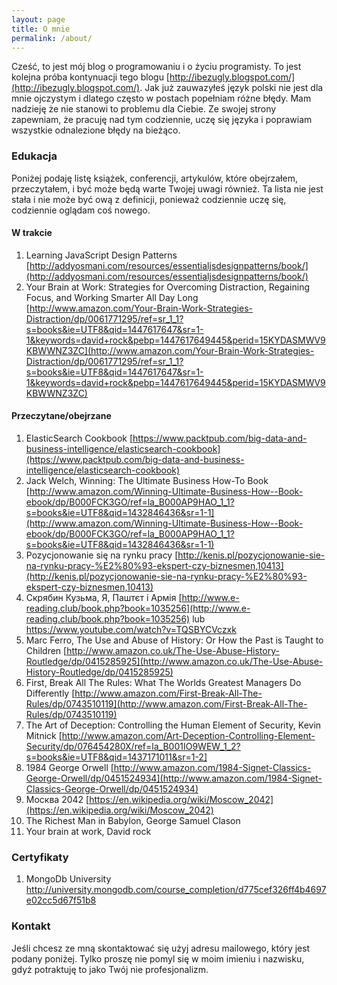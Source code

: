 ```yaml
---
layout: page
title: O mnie
permalink: /about/
---
```


Cześć, to jest mój blog o programowaniu i o życiu programisty. To jest kolejna próba kontynuacji tego blogu [http://ibezugly.blogspot.com/](http://ibezugly.blogspot.com/).
Jak już zauwazyłeś język polski nie jest dla mnie ojczystym i dlatego często w postach popełniam różne błędy. Mam nadzieję że nie stanowi to problemu dla Ciebie. Ze swojej strony zapewniam, że pracuję nad tym codziennie, uczę się języka i poprawiam wszystkie odnalezione błędy na bieżąco.

### Edukacja
Poniżej podaję listę książek, conferencji, artykulów, które obejrzałem, przeczytałem, i być może będą warte Twojej uwagi również. Ta lista nie jest stała i nie może być ową z definicji, ponieważ codziennie uczę się, codziennie oglądam coś nowego.

#### W trakcie
1. Learning JavaScript Design Patterns [http://addyosmani.com/resources/essentialjsdesignpatterns/book/](http://addyosmani.com/resources/essentialjsdesignpatterns/book/)
2. Your Brain at Work: Strategies for Overcoming Distraction, Regaining Focus, and Working Smarter All Day Long [http://www.amazon.com/Your-Brain-Work-Strategies-Distraction/dp/0061771295/ref=sr_1_1?s=books&ie=UTF8&qid=1447617647&sr=1-1&keywords=david+rock&pebp=1447617649445&perid=15KYDASMWV9KBWWNZ3ZC](http://www.amazon.com/Your-Brain-Work-Strategies-Distraction/dp/0061771295/ref=sr_1_1?s=books&ie=UTF8&qid=1447617647&sr=1-1&keywords=david+rock&pebp=1447617649445&perid=15KYDASMWV9KBWWNZ3ZC)

#### Przeczytane/obejrzane
1. ElasticSearch Cookbook [https://www.packtpub.com/big-data-and-business-intelligence/elasticsearch-cookbook](https://www.packtpub.com/big-data-and-business-intelligence/elasticsearch-cookbook)
2. Jack Welch, Winning: The Ultimate Business How-To Book [http://www.amazon.com/Winning-Ultimate-Business-How--Book-ebook/dp/B000FCK3GO/ref=la_B000AP9HAO_1_1?s=books&ie=UTF8&qid=1432846436&sr=1-1](http://www.amazon.com/Winning-Ultimate-Business-How--Book-ebook/dp/B000FCK3GO/ref=la_B000AP9HAO_1_1?s=books&ie=UTF8&qid=1432846436&sr=1-1)
3. Pozycjonowanie się na rynku pracy  [http://kenis.pl/pozycjonowanie-sie-na-rynku-pracy-%E2%80%93-ekspert-czy-biznesmen,10413](http://kenis.pl/pozycjonowanie-sie-na-rynku-pracy-%E2%80%93-ekspert-czy-biznesmen,10413)
4. Скрябин Кузьма, Я, Паштєт і Армія [http://www.e-reading.club/book.php?book=1035256](http://www.e-reading.club/book.php?book=1035256) lub https://www.youtube.com/watch?v=TQSBYCVczxk
5. Marc Ferro, The Use and Abuse of History: Or How the Past is Taught to Children [http://www.amazon.co.uk/The-Use-Abuse-History-Routledge/dp/0415285925](http://www.amazon.co.uk/The-Use-Abuse-History-Routledge/dp/0415285925)
6. First, Break All The Rules: What The Worlds Greatest Managers Do Differently [http://www.amazon.com/First-Break-All-The-Rules/dp/0743510119](http://www.amazon.com/First-Break-All-The-Rules/dp/0743510119)
7. The Art of Deception: Controlling the Human Element of Security, Kevin Mitnick [http://www.amazon.com/Art-Deception-Controlling-Element-Security/dp/076454280X/ref=la_B001IO9WEW_1_2?s=books&ie=UTF8&qid=1437171011&sr=1-2]
8. 1984 George Orwell [http://www.amazon.com/1984-Signet-Classics-George-Orwell/dp/0451524934](http://www.amazon.com/1984-Signet-Classics-George-Orwell/dp/0451524934)
9. Москва 2042 [https://en.wikipedia.org/wiki/Moscow_2042](https://en.wikipedia.org/wiki/Moscow_2042)
10. The Richest Man in Babylon, George Samuel Clason
11. Your brain at work, David rock


### Certyfikaty
1. MongoDb University http://university.mongodb.com/course_completion/d775cef326ff4b4697e02cc5d67f51b8


### Kontakt
Jeśli chcesz ze mną skontaktować się użyj adresu mailowego, który jest podany poniżej. Tylko proszę nie pomyl się w moim imieniu i nazwisku, gdyż potraktuję to jako Twój nie profesjonalizm.
